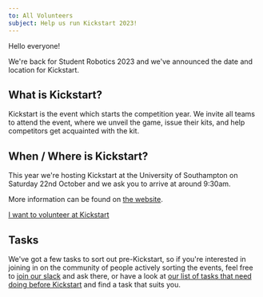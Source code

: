 ```yaml
---
to: All Volunteers
subject: Help us run Kickstart 2023!
---
```


Hello everyone!

We're back for Student Robotics 2023 and we've announced the date and location for Kickstart.

## What is Kickstart?

Kickstart is the event which starts the competition year. We invite all teams to attend the event, where we unveil the game, issue their kits, and help competitors get acquainted with the kit.

## When / Where is Kickstart?

This year we're hosting Kickstart at the University of Southampton on Saturday 22nd October and we ask you to arrive at around 9:30am.

More information can be found on [the website](https://studentrobotics.org/events/sr2023/southampton-kickstart/).

[I want to volunteer at Kickstart][signup-form]

## Tasks

We've got a few tasks to sort out pre-Kickstart, so if you're interested in joining in on the community of people actively sorting the events, feel free to [join our slack][slack-signup] and ask there, or have a look at [our list of tasks that need doing before Kickstart][kickstart-tasks] and find a task that suits you.


[signup-form]: https://forms.gle/BsUz2SDsRzJfaNQcA
[slack-signup]: https://goo.gl/forms/Maq41MHF8CYSRVn83
[kickstart-tasks]: https://github.com/srobo/tasks/milestone/24
